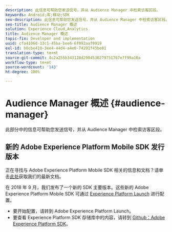 ```yaml
---
description: 此信息可帮助您发送信号，并从 Audience Manager 中检索访客区段。
keywords: Android;库;移动;SDK
seo-description: 此信息可帮助您发送信号，并从 Audience Manager 中检索访客区段。
seo-title: Audience Manager 概述
solution: Experience Cloud,Analytics
title: Audience Manager 概述
topic-fix: Developer and implementation
uuid: cfa4106d-13c1-45ba-bee6-6f992aaf9919
exl-id: b6cbe410-3ee4-44d4-a4e6-74291f45be81
translation-type: tm+mt
source-git-commit: 4c2a255b343128d2904530279751767e7f99a10a
workflow-type: tm+mt
source-wordcount: '143'
ht-degree: 100%

---
```


# Audience Manager 概述 {#audience-manager}

此部分中的信息可帮助您发送信号，并从 Audience Manager 中检索访客区段。

## 新的 Adobe Experience Platform Mobile SDK 发行版本

正在寻找与 Adobe Experience Platform Mobile SDK 相关的信息和文档？请单击[此处](https://aep-sdks.gitbook.io/docs/)获取我们的最新文档。

在 2018 年 9 月，我们发布了一个新的 SDK 主要版本。这些新的 Adobe Experience Platform Mobile SDK 可通过 [Experience Platform Launch](https://www.adobe.com/cn/experience-platform/launch.html) 进行配置。

* 要开始配置，请转到 Adobe Experience Platform Launch。
* 要查看 Experience Platform SDK 存储库中的内容，请转到 [Github：Adobe Experience Platform SDK](https://github.com/Adobe-Marketing-Cloud/acp-sdks)。
